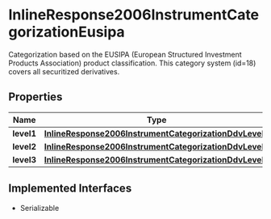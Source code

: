 

# InlineResponse2006InstrumentCategorizationEusipa

Categorization based on the EUSIPA (European Structured Investment Products Association) product classification. This category system (id=18) covers all securitized derivatives.

## Properties

Name | Type | Description | Notes
------------ | ------------- | ------------- | -------------
**level1** | [**InlineResponse2006InstrumentCategorizationDdvLevel1**](InlineResponse2006InstrumentCategorizationDdvLevel1.md) |  |  [optional]
**level2** | [**InlineResponse2006InstrumentCategorizationDdvLevel2**](InlineResponse2006InstrumentCategorizationDdvLevel2.md) |  |  [optional]
**level3** | [**InlineResponse2006InstrumentCategorizationDdvLevel3**](InlineResponse2006InstrumentCategorizationDdvLevel3.md) |  |  [optional]


## Implemented Interfaces

* Serializable


